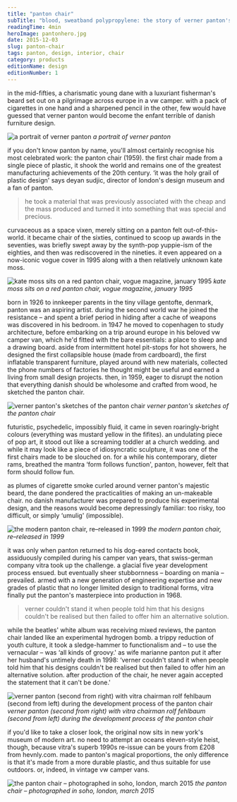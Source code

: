 ```yaml
---
title: "panton chair"
subTitle: "blood, sweatband polypropylene: the story of verner panton's machine-made 1960's pop-art masterpiece"
readingTime: 4min
heroImage: pantonhero.jpg
date: 2015-12-03
slug: panton-chair
tags: panton, design, interior, chair
category: products
editionName: design
editionNumber: 1
---
```


in the mid-fifties, a charismatic young dane with a luxuriant fisherman's beard set out on a pilgrimage across europe in a vw camper. with a pack of cigarettes in one hand and a sharpened pencil in the other, few would have guessed that verner panton would become the enfant terrible of danish furniture design.

![a portrait of verner panton](https://s3-eu-west-1.amazonaws.com/meta.hevnly.com/images/on-3-12-2015/verner-panton.jpg)
*a portrait of verner panton*

if you don't know panton by name, you'll almost certainly recognise his most celebrated work: the panton chair (1959). the first chair made from a single piece of plastic, it shook the world and remains one of the greatest manufacturing achievements of the 20th century. ‘it was the holy grail of plastic design' says deyan sudjic, director of london's design museum and a fan of panton.

>he took a material that was previously associated with the cheap and the mass produced and turned it into something that was special and precious.

curvaceous as a space vixen, merely sitting on a panton felt out-of-this-world. it became chair of the sixties, continued to scoop up awards in the seventies, was briefly swept away by the synth-pop yuppie-ism of the eighties, and then was rediscovered in the nineties. it even appeared on a now-iconic vogue cover in 1995 along with a then relatively unknown kate moss.

![kate moss sits on a red panton chair, vogue magazine, january 1995](https://s3-eu-west-1.amazonaws.com/meta.hevnly.com/images/on-3-12-2015/panton-vouge.jpg)
*kate moss sits on a red panton chair, vogue magazine, january 1995*

born in 1926 to innkeeper parents in the tiny village gentofte, denmark, panton was an aspiring artist. during the second world war he joined the resistance – and spent a brief period in hiding after a cache of weapons was discovered in his bedroom. in 1947 he moved to copenhagen to study architecture, before embarking on a trip around europe in his beloved vw camper van, which he'd fitted with the bare essentials: a place to sleep and a drawing board. aside from intermittent hotel pit-stops for hot showers, he designed the first collapsible house (made from cardboard), the first inflatable transparent furniture, played around with new materials, collected the phone numbers of factories he thought might be useful and earned a living from small design projects. then, in 1959, eager to disrupt the notion that everything danish should be wholesome and crafted from wood, he sketched the panton chair.

![verner panton's sketches of the panton chair](https://s3-eu-west-1.amazonaws.com/meta.hevnly.com/images/on-3-12-2015/sketch.jpg)
*verner panton's sketches of the panton chair*

futuristic, psychedelic, impossibly fluid, it came in seven roaringly-bright colours (everything was mustard yellow in the fifites).  an undulating piece of pop art, it stood out like a screaming toddler at a church wedding. and while it may look like a piece of idiosyncratic sculpture, it was one of the first chairs made to be slouched on. for a while his contemporary, dieter rams, breathed the mantra ‘form follows function', panton, however, felt that form should follow fun.

as plumes of cigarette smoke curled around verner panton's majestic beard, the dane pondered the practicalities of making an un-makeable chair. no danish manufacturer was prepared to produce his experimental design, and the reasons would become depressingly familiar: too risky, too difficult, or simply ‘umulig' (impossible).

![the modern panton chair, re–released in 1999](https://s3-eu-west-1.amazonaws.com/meta.hevnly.com/images/on-3-12-2015/impossible.jpg)
*the modern panton chair, re–released in 1999*

it was only when panton returned to his dog-eared contacts book, assiduously compiled during his camper van years, that swiss-german company vitra took up the challenge. a glacial five year development process ensued. but eventually sheer stubbornness – boarding on mania – prevailed.  armed with a new generation of engineering expertise and new grades of plastic that no longer limited design to traditional forms, vitra finally put the panton's masterpiece into production in 1968.

>verner couldn't stand it when people told him that his designs couldn't be realised but then failed to offer him an alternative solution.

while the beatles' white album was receiving mixed reviews, the panton chair landed like an experimental hydrogen bomb.  a trippy reduction of youth culture, it took a sledge-hammer to functionalism and – to use the vernacular – was ‘all kinds of groovy.' as wife marianne panton put it after her husband's untimely death in 1998: ‘verner couldn't stand it when people told him that his designs couldn't be realised but then failed to offer him an alternative solution. after production of the chair, he never again accepted the statement that it can't be done.'

![verner panton (second from right) with vitra chairman rolf fehlbaum (second from left) during the development process of the panton chair](https://s3-eu-west-1.amazonaws.com/meta.hevnly.com/images/on-3-12-2015/design.jpg)
*verner panton (second from right) with vitra chairman rolf fehlbaum (second from left) during the development process of the panton chair*

if you'd like to take a closer look, the original now sits in new york's museum of modern art. no need to attempt an oceans eleven-style heist, though, because vitra's superb 1990s re-issue can be yours from £208 from hevnly.com. made to panton's magical proportions, the only difference is that it's made from a more durable plastic, and thus suitable for use outdoors. or, indeed, in vintage vw camper vans.

![the panton chair – photographed in soho, london, march 2015](https://s3-eu-west-1.amazonaws.com/meta.hevnly.com/images/on-3-12-2015/soho.jpg)
*the panton chair – photographed in soho, london, march 2015*
